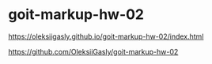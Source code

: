 # goit-markup-hw-02

https://oleksiigasly.github.io/goit-markup-hw-02/index.html

https://github.com/OleksiiGasly/goit-markup-hw-02
